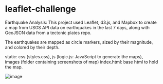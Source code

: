 # leaflet-challenge


Earthquake Analysis: This project used Leaflet, d3.js, and Mapbox to create a map from USGS API data on earthquakes in the last 7 days, along with GeoJSON data from a tectonic plates repo.


The earthquakes are mapped as circle markers, sized by their magnitude, and colored by their depth.


static: css (styles.css), js (logic.js: JavaScript to generate the maps), images (folder containing screenshots of map)
index.html: base html to hold the map.


![image](https://github.com/cuteoo2/leaflet-challenge/assets/122655370/550b36c7-d2d1-417e-81be-f8d1ac618a0d)
